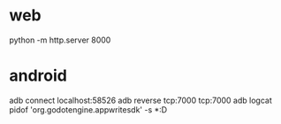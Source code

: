 # web
python -m http.server 8000

# android
adb connect localhost:58526
adb reverse tcp:7000 tcp:7000
adb logcat pidof 'org.godotengine.appwritesdk' -s *:D

